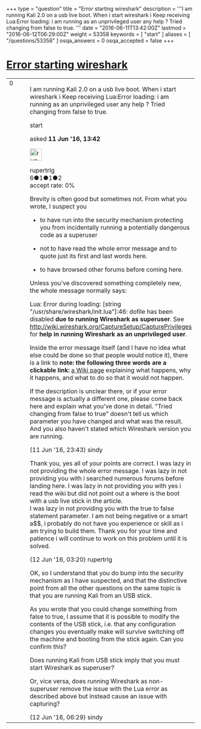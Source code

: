 +++
type = "question"
title = "Error starting wireshark"
description = '''I am running Kali 2.0 on a usb live boot. When i start wireshark i Keep receiving Lua:Error loading: i am running as an unprivileged user any help ? Tried changing from false to true.  '''
date = "2016-06-11T13:42:00Z"
lastmod = "2016-06-12T06:29:00Z"
weight = 53358
keywords = [ "start" ]
aliases = [ "/questions/53358" ]
osqa_answers = 0
osqa_accepted = false
+++

<div class="headNormal">

# [Error starting wireshark](/questions/53358/error-starting-wireshark)

</div>

<div id="main-body">

<div id="askform">

<table id="question-table" style="width:100%;"><colgroup><col style="width: 50%" /><col style="width: 50%" /></colgroup><tbody><tr class="odd"><td style="width: 30px; vertical-align: top"><div class="vote-buttons"><span id="post-53358-upvote" class="ajax-command post-vote up" rel="nofollow" title="I like this post (click again to cancel)"> </span><div id="post-53358-score" class="post-score" title="current number of votes">0</div><span id="post-53358-downvote" class="ajax-command post-vote down" rel="nofollow" title="I dont like this post (click again to cancel)"> </span> <span id="favorite-mark" class="ajax-command favorite-mark" rel="nofollow" title="mark/unmark this question as favorite (click again to cancel)"> </span><div id="favorite-count" class="favorite-count"></div></div></td><td><div id="item-right"><div class="question-body"><p>I am running Kali 2.0 on a usb live boot. When i start wireshark i Keep receiving Lua:Error loading: i am running as an unprivileged user any help ? Tried changing from false to true.<br />
</p></div><div id="question-tags" class="tags-container tags"><span class="post-tag tag-link-start" rel="tag" title="see questions tagged &#39;start&#39;">start</span></div><div id="question-controls" class="post-controls"></div><div class="post-update-info-container"><div class="post-update-info post-update-info-user"><p>asked <strong>11 Jun '16, 13:42</strong></p><img src="https://secure.gravatar.com/avatar/60a6e0bb52630605f38d8044474fe8e6?s=32&amp;d=identicon&amp;r=g" class="gravatar" width="32" height="32" alt="rupertrlg&#39;s gravatar image" /><p><span>rupertrlg</span><br />
<span class="score" title="6 reputation points">6</span><span title="1 badges"><span class="badge1">●</span><span class="badgecount">1</span></span><span title="1 badges"><span class="silver">●</span><span class="badgecount">1</span></span><span title="2 badges"><span class="bronze">●</span><span class="badgecount">2</span></span><br />
<span class="accept_rate" title="Rate of the user&#39;s accepted answers">accept rate:</span> <span title="rupertrlg has no accepted answers">0%</span> </br></p></div></div><div id="comments-container-53358" class="comments-container"><span id="53361"></span><div id="comment-53361" class="comment"><div id="post-53361-score" class="comment-score"></div><div class="comment-text"><p>Brevity is often good but sometimes not. From what you wrote, I suspect you</p><ul><li><p>to have run into the security mechanism protecting you from incidentally running a potentially dangerous code as a superuser</p></li><li><p>not to have read the whole error message and to quote just its first and last words here.</p></li><li><p>to have browsed other forums before coming here.</p></li></ul><p>Unless you've discovered something completely new, the whole message normally says:</p><p>Lua: Error during loading: [string "/usr/share/wireshark/init.lua"]:46: dofile has been disabled <strong>due to running Wireshark as superuser</strong>. See <a href="http://wiki.wireshark.org/CaptureSetup/CapturePrivileges">http://wiki.wireshark.org/CaptureSetup/CapturePrivileges</a> for <strong>help in running Wireshark as an unprivileged user</strong>.</p><p>Inside the error message itself (and I have no idea what else could be done so that people would notice it), there is a link to <strong>note: the following three words are a clickable link:</strong> <a href="http://wiki.wireshark.org/CaptureSetup/CapturePrivileges">a Wiki page</a> explaining what happens, why it happens, and what to do so that it would not happen.</p><p>If the description is unclear there, or if your error message is actually a different one, please come back here and explain what you've done in detail. "Tried changing from false to true" doesn't tell us which parameter you have changed and what was the result. And you also haven't stated which Wireshark version you are running.</p></div><div id="comment-53361-info" class="comment-info"><span class="comment-age">(11 Jun '16, 23:43)</span> <span class="comment-user userinfo">sindy</span></div></div><span id="53364"></span><div id="comment-53364" class="comment"><div id="post-53364-score" class="comment-score"></div><div class="comment-text"><p>Thank you, yes all of your points are correct. I was lazy in not providing the whole error message. I was lazy in not providing you with i searched numerous forums before landing here. I was lazy in not providing you with yes i read the wiki but did not point out a where is the boot with a usb live stick in the article.<br />
I was lazy in not providing you with the true to false statement parameter. I am not being negative or a smart a$$, i probably do not have you experience or skill as i am trying to build them. Thank you for your time and patience i will continue to work on this problem until it is solved.</p></div><div id="comment-53364-info" class="comment-info"><span class="comment-age">(12 Jun '16, 03:20)</span> <span class="comment-user userinfo">rupertrlg</span></div></div><span id="53371"></span><div id="comment-53371" class="comment"><div id="post-53371-score" class="comment-score"></div><div class="comment-text"><p>OK, so I understand that you do bump into the security mechanism as I have suspected, and that the distinctive point from all the other questions on the same topic is that you are running Kali from an USB stick.</p><p>As you wrote that you could change something from false to true, I assume that it is possible to modify the contents of the USB stick, i.e. that any configuration changes you eventually make will survive switching off the machine and booting from the stick again. Can you confirm this?</p><p>Does running Kali from USB stick imply that you must start Wireshark as superuser?</p><p>Or, vice versa, does running Wireshark as non-superuser remove the issue with the Lua error as described above but instead cause an issue with capturing?</p></div><div id="comment-53371-info" class="comment-info"><span class="comment-age">(12 Jun '16, 06:29)</span> <span class="comment-user userinfo">sindy</span></div></div></div><div id="comment-tools-53358" class="comment-tools"></div><div class="clear"></div><div id="comment-53358-form-container" class="comment-form-container"></div><div class="clear"></div></div></td></tr></tbody></table>

</div>

</div>

